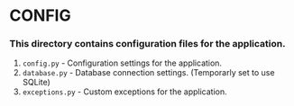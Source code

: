 # CONFIG 
### This directory contains configuration files for the application.
1. `config.py` - Configuration settings for the application.
2. `database.py` - Database connection settings. (Temporarly set to use SQLite)
3. `exceptions.py` - Custom exceptions for the application.